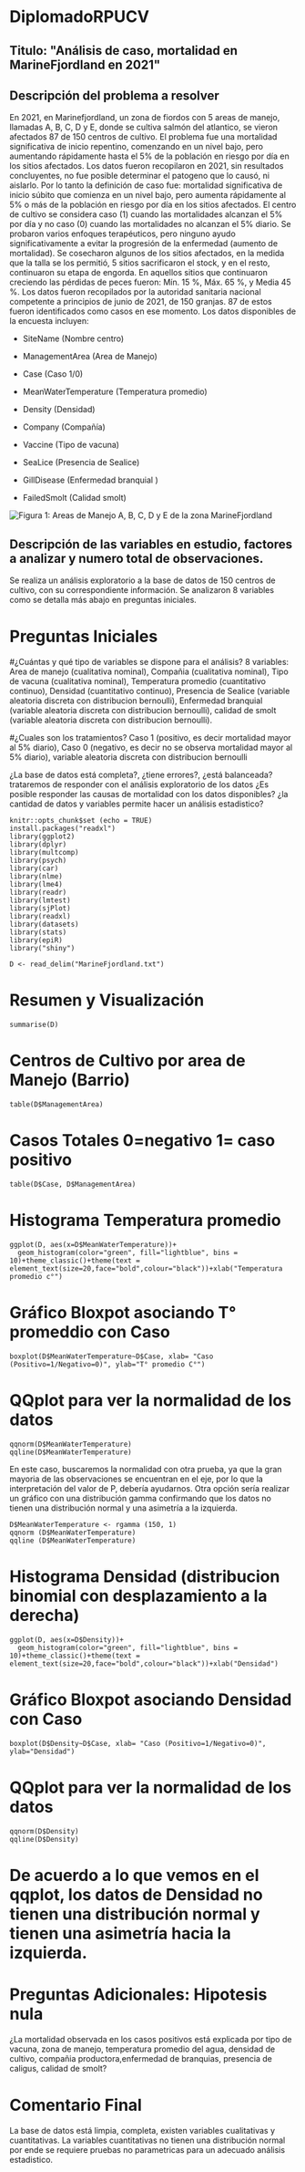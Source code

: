 # DiplomadoRPUCV
## Titulo: "Análisis de caso, mortalidad en MarineFjordland en 2021"

## Descripción del problema a resolver

En 2021, en Marinefjordland, un zona de fiordos con 5 areas de manejo, llamadas A, B, C, D y E, donde se cultiva salmón del atlantico, se
vieron afectados 87 de 150 centros de cultivo. 
El problema fue una mortalidad significativa de inicio repentino, comenzando en un nivel
bajo, pero aumentando rápidamente hasta el 5% de la población en riesgo
por día en los sitios afectados. Los datos fueron recopilaron en 2021,
sin resultados concluyentes, no fue posible determinar el patogeno que
lo causó, ni aislarlo.
Por lo tanto la definición de caso fue:
mortalidad significativa de inicio súbito que comienza en un nivel bajo,
pero aumenta rápidamente al 5% o más de la población en riesgo por día
en los sitios afectados. 
El centro de cultivo se considera caso
(1) cuando las mortalidades alcanzan el 5% por día y 
no caso (0) cuando las mortalidades no alcanzan el 5% diario.
Se probaron varios enfoques terapéuticos, pero ninguno ayudo
significativamente a evitar la progresión de la enfermedad (aumento de mortalidad). Se
cosecharon algunos de los sitios afectados, en la medida que la talla se los
permitió, 5 sitios sacrificaron el stock, y en el resto, continuaron su
etapa de engorda. En aquellos sitios que continuaron creciendo las
pérdidas de peces fueron: Mín. 15 %, Máx. 65 %, y Media 45 %.
Los datos fueron recopilados por la autoridad sanitaria nacional competente a
principios de junio de 2021, de 150 granjas. 87 de estos fueron
identificados como casos en ese momento. Los datos disponibles de la
encuesta incluyen:

-   SiteName (Nombre centro)

-   ManagementArea (Area de Manejo)

-   Case (Caso 1/0)

-   MeanWaterTemperature (Temperatura promedio)

-   Density (Densidad)

-   Company (Compañía)

-   Vaccine (Tipo de vacuna)

-   SeaLice (Presencia de Sealice)

-   GillDisease (Enfermedad branquial )

-   FailedSmolt (Calidad smolt)

![Figura 1: Areas de Manejo A, B, C, D y E de la zona MarineFjordland](MarineFjord.jpg)

## Descripción de las variables en estudio, factores a analizar y numero total de observaciones.

Se realiza un análisis exploratorio a la base de datos de 150 centros
de cultivo, con su correspondiente información. Se analizaron 8 variables como se detalla más abajo en preguntas iniciales.

# Preguntas Iniciales
#¿Cuántas y qué tipo de variables se dispone para el análisis?
8 variables: 
Area de manejo (cualitativa nominal),
Compañia (cualitativa nominal), 
Tipo de vacuna (cualitativa nominal),
Temperatura promedio (cuantitativo continuo),
Densidad (cuantitativo continuo),
Presencia de Sealice (variable aleatoria discreta con distribucion bernoulli),
Enfermedad branquial (variable aleatoria discreta con distribucion bernoulli),
calidad de smolt (variable aleatoria discreta con distribucion bernoulli).

#¿Cuales son los tratamientos? 
Caso 1 (positivo, es decir mortalidad mayor al 5% diario),
Caso 0 (negativo, es decir no se observa mortalidad mayor al 5% diario), variable aleatoria discreta con distribucion bernoulli

¿La base de datos está completa?, ¿tiene errores?, ¿está balanceada? trataremos de responder con el análisis exploratorio de los datos
¿Es posible responder las causas de mortalidad con los datos disponibles?
¿la cantidad de datos y variables permite hacer un análisis estadistico?

```{r setup, include=FALSE}
knitr::opts_chunk$set (echo = TRUE)
install.packages("readxl")
library(ggplot2)
library(dplyr)
library(multcomp)
library(psych)
library(car)
library(nlme)
library(lme4)
library(readr)
library(lmtest)
library(sjPlot)
library(readxl)
library(datasets)
library(stats)
library(epiR)
library("shiny")
```
```{r, datos}
D <- read_delim("MarineFjordland.txt")
```
# Resumen y Visualización
```{r}
summarise(D)
```
# Centros de Cultivo por area de Manejo (Barrio)
```{r}
table(D$ManagementArea)
```
# Casos Totales 0=negativo 1= caso positivo
```{r}
table(D$Case, D$ManagementArea)
```
# Histograma Temperatura promedio 
```{r}
ggplot(D, aes(x=D$MeanWaterTemperature))+
  geom_histogram(color="green", fill="lightblue", bins = 10)+theme_classic()+theme(text = element_text(size=20,face="bold",colour="black"))+xlab("Temperatura promedio c°")
```
# Gráfico Bloxpot asociando T° promeddio con Caso
```{r}
boxplot(D$MeanWaterTemperature~D$Case, xlab= "Caso (Positivo=1/Negativo=0)", ylab="T° promedio C°")
```
# QQplot para ver la normalidad de los datos
```{r}
qqnorm(D$MeanWaterTemperature)
qqline(D$MeanWaterTemperature)
```
En este caso, buscaremos la normalidad con otra prueba, ya que la gran mayoria de las observaciones se encuentran en el eje, por lo que la interpretación del valor de P, debería ayudarnos. Otra opción sería realizar un gráfico con una distribución gamma confirmando que los datos no tienen una distribución normal y una asimetría a la izquierda.


```{r}
D$MeanWaterTemperature <- rgamma (150, 1)
qqnorm (D$MeanWaterTemperature)
qqline (D$MeanWaterTemperature)
```
# Histograma Densidad (distribucion binomial con desplazamiento a la derecha)
```{r}
ggplot(D, aes(x=D$Density))+
  geom_histogram(color="green", fill="lightblue", bins = 10)+theme_classic()+theme(text = element_text(size=20,face="bold",colour="black"))+xlab("Densidad")
```
# Gráfico Bloxpot asociando Densidad con Caso
```{r}
boxplot(D$Density~D$Case, xlab= "Caso (Positivo=1/Negativo=0)", ylab="Densidad")
```
# QQplot para ver la normalidad de los datos
```{r}
qqnorm(D$Density)
qqline(D$Density)
```
# De acuerdo a lo que vemos en el qqplot, los datos de Densidad no tienen una distribución normal y tienen una asimetría hacia la izquierda.


# Preguntas Adicionales: Hipotesis nula 
¿La mortalidad observada en los casos positivos está explicada por tipo de vacuna, zona de manejo, temperatura promedio del agua, densidad de cultivo, compañia productora,enfermedad de branquias, presencia de caligus, calidad de smolt?  


# Comentario Final
La base de datos está limpia, completa, existen variables cualitativas y cuantitativas.
La variables cuantitativas no tienen una distribución normal por ende se requiere pruebas no parametricas para un adecuado análisis estadistico.
